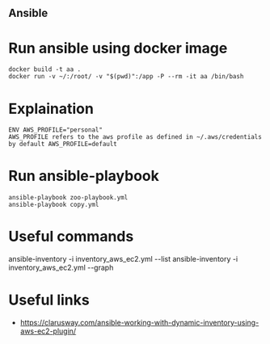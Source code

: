 ## Ansible

# Run ansible using docker image
```
docker build -t aa .
docker run -v ~/:/root/ -v "$(pwd)":/app -P --rm -it aa /bin/bash 
```
# Explaination
```
ENV AWS_PROFILE="personal" 
AWS_PROFILE refers to the aws profile as defined in ~/.aws/credentials
by default AWS_PROFILE=default
```

# Run ansible-playbook
```
ansible-playbook zoo-playbook.yml 
ansible-playbook copy.yml 
```

# Useful commands
ansible-inventory -i inventory_aws_ec2.yml --list
ansible-inventory -i inventory_aws_ec2.yml --graph


# Useful links
- https://clarusway.com/ansible-working-with-dynamic-inventory-using-aws-ec2-plugin/

